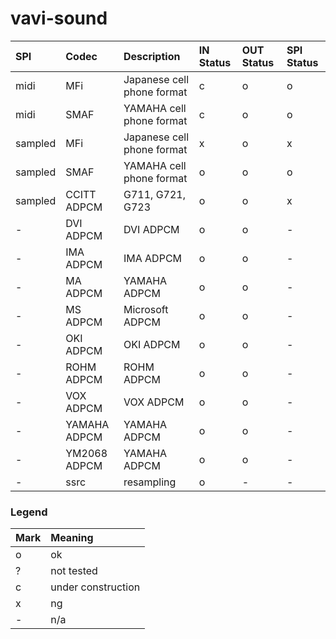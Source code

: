 # vavi-sound

| **SPI** |  **Codec** |  **Description** | **IN Status** | **OUT Status** | **SPI Status** |
|:--------|:-----------|:-----------------|:--------------|:---------------|:---------------|
| midi | MFi | Japanese cell phone format |  c | o | o |
| midi | SMAF | YAMAHA cell phone format | c | o | o |
| sampled | MFi | Japanese cell phone format |  x | o | x |
| sampled | SMAF | YAMAHA cell phone format | o | o | o |
| sampled | CCITT ADPCM | G711, G721, G723 | o | o | x |
| - | DVI ADPCM | DVI ADPCM | o  | o | - |
| - | IMA ADPCM | IMA ADPCM  | o | o | - |
| - | MA ADPCM | YAMAHA ADPCM  | o  | o | - |
| - | MS ADPCM | Microsoft ADPCM  | o  | o | - |
| - | OKI ADPCM | OKI ADPCM  | o | o | - |
| - | ROHM ADPCM | ROHM ADPCM  | o | o | - |
| - | VOX ADPCM | VOX ADPCM  | o | o | - |
| - | YAMAHA ADPCM | YAMAHA ADPCM  | o | o | - |
| - | YM2068 ADPCM | YAMAHA ADPCM  | o | o | - |
| - | ssrc | resampling | o | - | - |

### Legend ###

|Mark|Meaning|
|:--|:---|
| o | ok |
| ? | not tested |
| c | under construction |
| x | ng |
| - | n/a |
